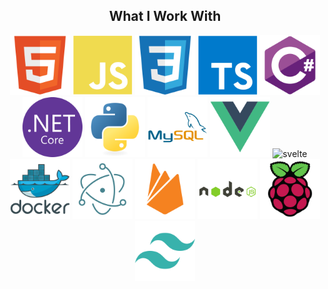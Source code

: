 <div align="center">
    <h2>What I Work With</h2>
    <a href="https://html.com/html5/" target="__blank" style="text-decoration: none;">
        <img src="https://raw.githubusercontent.com/devicons/devicon/v2.12.0/icons/html5/html5-original.svg" alt="html5" height="96px">
    </a>
    <a href="https://www.javascript.com/" target="__blank" style="text-decoration: none;">
        <img src="https://raw.githubusercontent.com/devicons/devicon/v2.12.0/icons/javascript/javascript-plain.svg" alt="javascript" height="96px">
    </a>
    <a href="https://www.educba.com/what-is-css3/" target="__blank" style="text-decoration: none;">
        <img src="https://raw.githubusercontent.com/devicons/devicon/v2.12.0/icons/css3/css3-original.svg" alt="css3" height="96px">
    </a>
    <a href="https://www.typescriptlang.org/" target="__blank" style="text-decoration: none;">
        <img src="https://raw.githubusercontent.com/devicons/devicon/v2.12.0/icons/typescript/typescript-plain.svg" alt="typescript" height="96px">
    </a>
    <a href="https://docs.microsoft.com/en-us/dotnet/csharp/" target="__blank" style="text-decoration: none;">
        <img src="https://raw.githubusercontent.com/devicons/devicon/v2.12.0/icons/csharp/csharp-original.svg" alt="csharp" height="96px">
    </a>
    <a href="https://dotnet.microsoft.com/" target="__blank" style="text-decoration: none;">
        <img src="https://raw.githubusercontent.com/devicons/devicon/v2.12.0/icons/dotnetcore/dotnetcore-original.svg" alt="dotnetcore" height="96px">
    </a>
    <a href="https://www.python.org/" target="__blank" style="text-decoration: none;">
        <img src="https://raw.githubusercontent.com/devicons/devicon/v2.12.0/icons/python/python-original.svg" alt="python" height="96px">
    </a>
    <a href="https://www.mysql.com/" target="__blank" style="text-decoration: none;">
        <img src="https://raw.githubusercontent.com/devicons/devicon/v2.12.0/icons/mysql/mysql-original-wordmark.svg" alt="mysql" height="96px">
    </a>
    <a href="https://vuejs.org/" target="__blank" style="text-decoration: none;">
        <img src="https://raw.githubusercontent.com/devicons/devicon/v2.12.0/icons/vuejs/vuejs-original.svg" alt="vuejs" height="96px">
    </a>
    <a href="https://svelte.dev/" target="__blank" style="text-decoration: none;">
        <img src="https://upload.wikimedia.org/wikipedia/commons/1/1b/Svelte_Logo.svg" alt="svelte" height="96px">
    </a>
    <a href="https://www.docker.com/" target="__blank" style="text-decoration: none;">
        <img src="https://raw.githubusercontent.com/devicons/devicon/v2.12.0/icons/docker/docker-original-wordmark.svg" alt="docker" height="96px">
    </a>
    <a href="https://www.electronjs.org/" target="__blank" style="text-decoration: none;">
        <img src="https://raw.githubusercontent.com/devicons/devicon/v2.12.0/icons/electron/electron-original.svg" alt="electron" height="96px">
    </a>
    <a href="https://firebase.google.com/" target="__blank" style="text-decoration: none;">
        <img src="https://raw.githubusercontent.com/devicons/devicon/v2.12.0/icons/firebase/firebase-plain.svg" alt="firebase" height="96px">
    </a>
    <a href="https://nodejs.org/en/" target="__blank" style="text-decoration: none;">
        <img src="https://raw.githubusercontent.com/devicons/devicon/v2.12.0/icons/nodejs/nodejs-original-wordmark.svg" alt="nodejs" height="96px">
    </a>
    <a href="https://www.raspberrypi.org/" target="__blank" style="text-decoration: none;">
        <img src="https://raw.githubusercontent.com/devicons/devicon/v2.12.0/icons/raspberrypi/raspberrypi-original.svg" alt="raspberrypi" height="96px">
    </a>
    <a href="https://tailwindcss.com/" target="__blank" style="text-decoration: none;">
        <img src="https://raw.githubusercontent.com/devicons/devicon/v2.12.0/icons/tailwindcss/tailwindcss-plain.svg" alt="tailwindcss" height="96px">
    </a>
</div>
